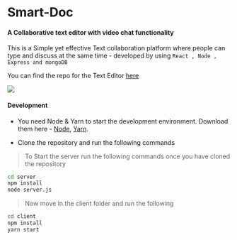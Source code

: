# Smart-Doc
#### A Collaborative text editor with video chat functionality
This is a Simple yet effective Text collaboration platform where people can type and discuss at the same time - developed by using `React , Node , Express and mongoDB`

You can find the repo for the Text Editor [here](https://github.com/hemang11/Smart-Doc-Editor)

![](https://github.com/hemang11/Smart-Doc/blob/main/smart-doc.png?raw=true)

#### Development
- You need Node & Yarn to start the development environment. Download them here - [Node](https://nodejs.org/en/), [Yarn](https://yarnpkg.com/).


- Clone the repository and run the following commands

> To Start the server run the following commands once you have cloned the repository
> 
```bash
cd server
npm install
node server.js
```

> Now move in the client folder and run the following
> 
```bash
cd client
npm install 
yarn start
```


